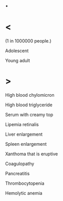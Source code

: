 # .

# <

(1 in 1000000 people.)

Adolescent

Young adult

# >

High blood chylomicron

High blood triglyceride

Serum with creamy top

Lipemia retinalis

Liver enlargement

Spleen enlargement

Xanthoma that is eruptive

Coagulopathy

Pancreatitis

Thrombocytopenia

Hemolytic anemia
